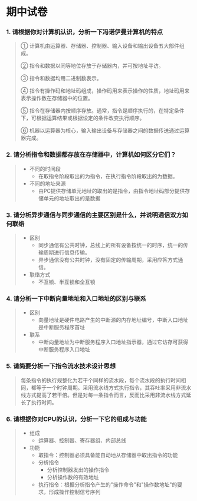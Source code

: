 # 期中试卷

### 1. 请根据你对计算机认识，分析一下冯诺伊曼计算机的特点

> ① 计算机由运算器、存储器、控制器、输入设备和输出设备五大部件组成。
>
> ② 指令和数据以同等地位存放于存储器内，并可按地址寻访。
>
> ③ 指令和数据均用二进制数表示。
>
> ④ 指令有操作码和地址码组成，操作码用来表示操作的性质，地址码用来表示操作数在存储器中的位置。
>
> ⑤ 指令在存储器内按顺序存放。通常，指令是顺序执行的，在特定条件下，可根据运算结果或根据设定的条件改变执行顺序。
>
> ⑥ 机器以运算器为核心，输入输出设备与存储器之间的数据传送通过运算器完成。

### 2. 请分析指令和数据都存放在存储器中，计算机如何区分它们？

> - 不同的时间段
>   - 在取指令阶段取出的为指令，在执行指令阶段取出的为数据。
> - 不同的地址来源
>   - 由PC提供存储单元地址的取出的是指令，由指令地址码部分提供存储单元的地址取出的是数据

### 3. 请分析异步通信与同步通信的主要区别是什么，并说明通信双方如何联络

> - 区别
>   - 同步通信有公共时钟，总线上的所有设备按统一的时序，统一的传输周期进行信息传输。
>   - 异步通信没有公共时钟，没有固定的传输周期，采用应答方式通信。
> - 联络方式
>   - 不互锁、半互锁和全互锁

### 4. 请分析一下中断向量地址和入口地址的区别与联系

> - 区别
>   - 向量地址是硬件电路产生的中断源的内存地址编号，中断入口地址是中断服务程序首址
> - 联系
>   - 中断向量地址为中断服务程序入口地址指示器，通过它访存可获得中断服务程序入口地址

### 5. 请简要分析一下指令流水技术设计思想

> ​	每条指令的执行规整化为若干个同样的流水段，每个流水段的执行时间相同，都等于一个时钟周期。采用流水线方式执行指令，其吞吐率采用非流水线方式提高了若干倍。但是对每一条指令而言，反而比采用非流水线方式延长了执行时间。

### 6. 请根据你对CPU的认识，分析一下它的组成与功能

> - 组成
>   - 运算器、控制器、寄存器组、内部总线
> - 功能
>   - 取指令：控制器必须具备能自动地从存储器中取出指令的功能
>   - 分析指令
>     - 分析控制器发出的操作指令
>     - 分析操作数的有效地址
>   - 执行指令：根据分析指令产生的"操作命令"和"操作数地址"的要求，形成操作控制信号序列